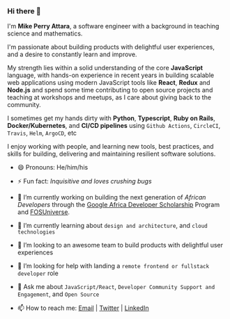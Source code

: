 ### Hi there 👋

 I'm **Mike Perry Attara**, a software engineer with a background in teaching science and mathematics.
 
 I'm passionate about building products with delightful user experiences, and a desire to constantly learn and improve.

My strength lies within a solid understanding of the core **JavaScript** language, with hands-on experience in recent years in building scalable web applications using modern JavaScript tools like **React**, **Redux** and **Node.js** and spend some time contributing to open source projects and teaching at workshops and meetups, as I care about giving back to the community.

I sometimes get my hands dirty with **Python**, **Typescript**, **Ruby on Rails**, **Docker/Kubernetes**, and **CI/CD pipelines** using `Github Actions`, `CircleCI`, `Travis`, `Helm`, `ArgoCD`, etc

I enjoy working with people, and learning new tools, best practices, and skills for building, delivering and maintaining resilient software solutions.

- 😄  Pronouns: He/him/his

- ⚡  Fun fact: *Inquisitive and loves crushing bugs*

- 🔭  I’m currently working on building the next generation of *African Developers* through the [Google Africa Developer Scholarship](https://gads.andela.com) Program and [FOSUniverse](https://fosuniverse.org).

- 🌱  I’m currently learning about `design and architecture`, and `cloud technologies`

- 👯  I’m looking to an awesome team to build products with delightful user experiences

- 🤔  I’m looking for help with landing a `remote frontend or fullstack developer` role

- 💬  Ask me about `JavaScript/React`, `Developer Community Support and Engagement`, and `Open Source`

- 📫  How to reach me:
  [Email](mailto:mpyebattara@gmail.com) | [Twitter](https://twitter.com/mikeattara) | [LinkedIn](https://www.linkedin.com/in/mikeattara)
